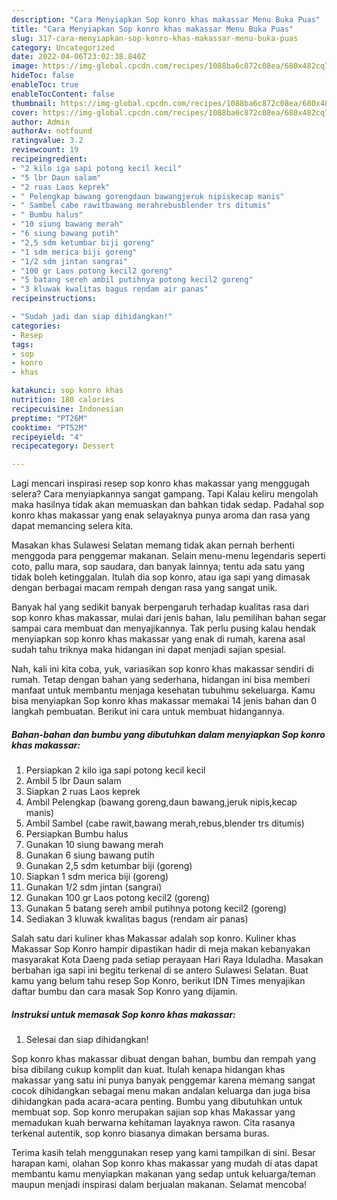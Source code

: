 ```yaml
---
description: "Cara Menyiapkan Sop konro khas makassar Menu Buka Puas"
title: "Cara Menyiapkan Sop konro khas makassar Menu Buka Puas"
slug: 317-cara-menyiapkan-sop-konro-khas-makassar-menu-buka-puas
category: Uncategorized
date: 2022-04-06T23:02:38.840Z
image: https://img-global.cpcdn.com/recipes/1088ba6c872c08ea/680x482cq70/sop-konro-khas-makassar-foto-resep-utama.jpg
hideToc: false
enableToc: true
enableTocContent: false
thumbnail: https://img-global.cpcdn.com/recipes/1088ba6c872c08ea/680x482cq70/sop-konro-khas-makassar-foto-resep-utama.jpg
cover: https://img-global.cpcdn.com/recipes/1088ba6c872c08ea/680x482cq70/sop-konro-khas-makassar-foto-resep-utama.jpg
author: Admin
authorAv: notfound
ratingvalue: 3.2
reviewcount: 19
recipeingredient:
- "2 kilo iga sapi potong kecil kecil"
- "5 lbr Daun salam"
- "2 ruas Laos keprek"
- " Pelengkap bawang gorengdaun bawangjeruk nipiskecap manis"
- " Sambel cabe rawitbawang merahrebusblender trs ditumis"
- " Bumbu halus"
- "10 siung bawang merah"
- "6 siung bawang putih"
- "2,5 sdm ketumbar biji goreng"
- "1 sdm merica biji goreng"
- "1/2 sdm jintan sangrai"
- "100 gr Laos potong kecil2 goreng"
- "5 batang sereh ambil putihnya potong kecil2 goreng"
- "3 kluwak kwalitas bagus rendam air panas"
recipeinstructions:

- "Sudah jadi dan siap dihidangkan!"
categories:
- Resep
tags:
- sop
- konro
- khas

katakunci: sop konro khas 
nutrition: 180 calories
recipecuisine: Indonesian
preptime: "PT26M"
cooktime: "PT52M"
recipeyield: "4"
recipecategory: Dessert

---
```



Lagi mencari inspirasi resep sop konro khas makassar yang menggugah selera? Cara menyiapkannya sangat gampang. Tapi Kalau keliru mengolah maka hasilnya tidak akan memuaskan dan bahkan tidak sedap. Padahal sop konro khas makassar yang enak selayaknya punya aroma dan rasa yang dapat memancing selera kita.


Masakan khas Sulawesi Selatan memang tidak akan pernah berhenti menggoda para penggemar makanan. Selain menu-menu legendaris seperti coto, pallu mara, sop saudara, dan banyak lainnya; tentu ada satu yang tidak boleh ketinggalan. Itulah dia sop konro, atau iga sapi yang dimasak dengan berbagai macam rempah dengan rasa yang sangat unik.

Banyak hal yang sedikit banyak berpengaruh terhadap kualitas rasa dari sop konro khas makassar, mulai dari jenis bahan, lalu pemilihan bahan segar sampai cara membuat dan menyajikannya. Tak perlu pusing kalau hendak menyiapkan sop konro khas makassar yang enak di rumah, karena asal sudah tahu triknya maka hidangan ini dapat menjadi sajian spesial.


Nah, kali ini kita coba, yuk, variasikan sop konro khas makassar sendiri di rumah. Tetap dengan bahan yang sederhana, hidangan ini bisa memberi manfaat untuk membantu menjaga kesehatan tubuhmu sekeluarga. Kamu bisa menyiapkan Sop konro khas makassar memakai 14 jenis bahan dan 0 langkah pembuatan. Berikut ini cara untuk membuat hidangannya.

<!--inarticleads1-->

##### Bahan-bahan dan bumbu yang dibutuhkan dalam menyiapkan Sop konro khas makassar:

1. Persiapkan 2 kilo iga sapi potong kecil kecil
1. Ambil 5 lbr Daun salam
1. Siapkan 2 ruas Laos keprek
1. Ambil  Pelengkap (bawang goreng,daun bawang,jeruk nipis,kecap manis)
1. Ambil  Sambel (cabe rawit,bawang merah,rebus,blender trs ditumis)
1. Persiapkan  Bumbu halus
1. Gunakan 10 siung bawang merah
1. Gunakan 6 siung bawang putih
1. Gunakan 2,5 sdm ketumbar biji (goreng)
1. Siapkan 1 sdm merica biji (goreng)
1. Gunakan 1/2 sdm jintan (sangrai)
1. Gunakan 100 gr Laos potong kecil2 (goreng)
1. Gunakan 5 batang sereh ambil putihnya potong kecil2 (goreng)
1. Sediakan 3 kluwak kwalitas bagus (rendam air panas)


Salah satu dari kuliner khas Makassar adalah sop konro. Kuliner khas Makassar Sop Konro hampir dipastikan hadir di meja makan kebanyakan masyarakat Kota Daeng pada setiap perayaan Hari Raya Iduladha. Masakan berbahan iga sapi ini begitu terkenal di se antero Sulawesi Selatan. Buat kamu yang belum tahu resep Sop Konro, berikut IDN Times menyajikan daftar bumbu dan cara masak Sop Konro yang dijamin. 

<!--inarticleads2-->

##### Instruksi untuk memasak Sop konro khas makassar:


1. Selesai dan siap dihidangkan!

Sop konro khas makassar dibuat dengan bahan, bumbu dan rempah yang bisa dibilang cukup komplit dan kuat. Itulah kenapa hidangan khas makassar yang satu ini punya banyak penggemar karena memang sangat cocok dihidangkan sebagai menu makan andalan keluarga dan juga bisa dihidangkan pada acara-acara penting. Bumbu yang dibutuhkan untuk membuat sop. Sop konro merupakan sajian sop khas Makassar yang memadukan kuah berwarna kehitaman layaknya rawon. Cita rasanya terkenal autentik, sop konro biasanya dimakan bersama buras. 

Terima kasih telah menggunakan resep yang kami tampilkan di sini. Besar harapan kami, olahan Sop konro khas makassar yang mudah di atas dapat membantu kamu menyiapkan makanan yang sedap untuk keluarga/teman maupun menjadi inspirasi dalam berjualan makanan. Selamat mencoba!
